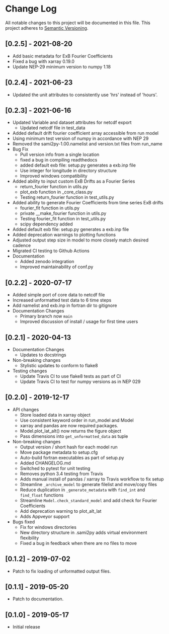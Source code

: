 # Change Log
All notable changes to this project will be documented in this file.
This project adheres to [Semantic Versioning](http://semver.org/).

## [0.2.5] - 2021-08-20
- Add basic metadata for ExB Fourier Coefficients
- Fixed a bug with xarray 0.19.0
- Update NEP-29 minimum version to numpy 1.18

## [0.2.4] - 2021-06-23
- Updated the unit attributes to consistently use 'hrs' instead of 'hours'.

## [0.2.3] - 2021-06-16
- Updated Variable and dataset attributes for netcdf export
  - Updated netcdf file in test_data
- Added default drift fourier coefficient array accessible from run model
- Using minimum test version of numpy in accordance with NEP 29
- Removed the sami2py-1.00.namelist and version.txt files from run_name
- Bug Fix
  - Pull version info from a single location
  - fixed a bug in compiling readthedocs
  - added default exb file: setup.py generates a exb.inp file
  - Use integer for longitude in directory structure
  - Improved windows compatibility
- Added ability to input custom ExB Drifts as a Fourier Series
  - return_fourier function in utils.py
  - plot_exb function in _core_class.py
  - Testing return_fourier function in test_utils.py
- Added ability to generate Fourier Coefficients from time series ExB drifts
  - fourier_fit function in utils.py
  - private __make_fourier function in utils.py
  - Testing fourier_fit function in test_utils.py
  - scipy dependency added
- Added default exb file: setup.py generates a exb.inp file
- Added deprecation warnings to plotting functions
- Adjusted output step size in model to more closely match desired cadence
- Migrated CI testing to Github Actions
- Documentation
  - Added zenodo integration
  - Improved maintainability of conf.py

## [0.2.2] - 2020-07-17
- Added simple port of core data to netcdf file
- Increased unformatted test data to 6 time steps
- Add namelist and exb.inp in fortran dir to gitignore
- Documentation Changes
  - Primary branch now `main`
  - Improved discussion of install / usage for first time users

## [0.2.1] - 2020-04-13
- Documentation Changes
  - Updates to docstrings
- Non-breaking changes
  - Stylistic updates to conform to flake8
- Testing changes
  - Update Travis CI to use flake8 tests as part of CI
  - Update Travis CI to test for numpy versions as in NEP 029

## [0.2.0] - 2019-12-17
- API changes
  - Store loaded data in xarray object
  - Use consistent keyword order in run_model and Model
  - xarray and pandas are now required packages.  
  - Model.plot_lat_alt() now returns the figure object
  - Pass dimensions into `get_unformatted_data` as tuple
- Non-breaking changes
  - Output version / short hash for each model run
  - Move package metadata to setup.cfg
  - Auto-build fortran executables as part of setup.py
  - Added CHANGELOG.md
  - Switched to pytest for unit testing
  - Removes python 3.4 testing from Travis
  - Adds manual install of pandas / xarray to Travis workflow to fix setup
  - Streamline `_archive_model` to generate filelist and move/copy files
  - Reduce duplication in `_generate_metadata` with `find_int` and `find_float` functions
  - Streamline `Model.check_standard_model` and add check for Fourier Coefficients
  - Add deprecation warning to plot_alt_lat
  - Adds Appveyor support
- Bugs fixed
  - Fix for windows directories
  - New directory structure in .sami2py adds virtual environment flexibility
  - Fixed a bug in feedback when there are no files to move

## [0.1.2] - 2019-07-02
- Patch to fix loading of unformatted output files.

## [0.1.1] - 2019-05-20
- Patch to documentation.

## [0.1.0] - 2019-05-17
- Initial release
